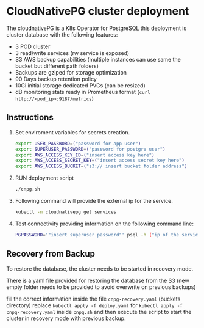 # CloudNativePG cluster deployment

The cloudnativePG is a K8s Operator for PostgreSQL
this deployment is cluster database with the following features:

- 3 POD cluster
- 3 read/write services (rw service is exposed)
- S3 AWS backup capabilities (multiple instances can use same the bucket but different path folders)
- Backups are gziped for storage optimization
- 90 Days backup retention policy
- 10Gi initial storage dedicated PVCs (can be resized)
- dB monitoring stats ready in Prometheus format (```curl http://<pod_ip>:9187/metrics```)

## Instructions

1.   Set enviroment variables for secrets creation.

     ```bash
     export USER_PASSWORD=("password for app user")
     export SUPERUSER_PASSWORD=("password for postgre user")
     export AWS_ACCESS_KEY_ID=("insert access key here")
     export AWS_ACCESS_SECRET_KEY=("insert access secret key here")
     export AWS_ACCESS_BUCKET=("s3:// insert bucket folder address")
     ```

2.   RUN deployment script

     ```bash
     ./cnpg.sh
     ```

3.   Following command will provide the external ip for the service.

     ```bash
     kubectl -n cloudnativepg get services
     ```

4.   Test connectivity providing information on the following command line:

     ```bash
     PGPASSWORD='"insert superuser password"' psql -h ("ip of the service") -U postgres
     ```

## Recovery from Backup

To restore the database, the cluster needs to be started in recovery mode.

There is a yaml file provided for restoring the database from the S3
(new empty folder needs to be provided to avoid overwrite on previous backups)

fill the correct information inside the file ```cnpg-recovery.yaml``` (buckets directory)
replace ```kubectl apply -f deploy.yaml``` for ```kubectl apply -f cnpg-recovery.yaml```
inside ```cnpg.sh``` and then execute the script to start the cluster in recovery mode with previous backup.
